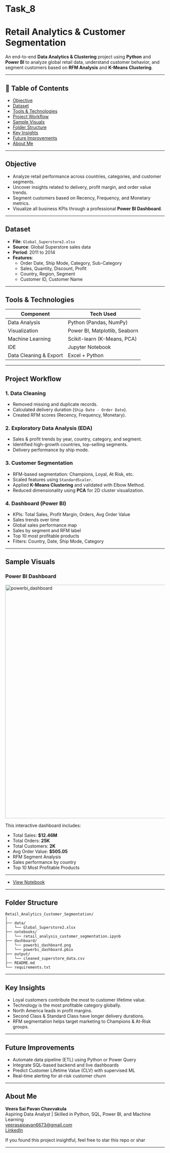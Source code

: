 # Task_8
# Retail Analytics & Customer Segmentation

An end-to-end **Data Analytics & Clustering** project using **Python** and **Power BI** to analyze global retail data, understand customer behavior, and segment customers based on **RFM Analysis** and **K-Means Clustering**.

---

## 📌 Table of Contents
- [Objective](#-objective)
- [Dataset](#dataset)
- [Tools & Technologies](#tools--technologies)
- [Project Workflow](#-project-workflow)
- [Sample Visuals](#-sample-visuals)
- [Folder Structure](#-folder-structure)
- [Key Insights](#-key-insights)
- [Future Improvements](#-future-improvements)
- [About Me](#-about-me)


 ---

##  Objective

- Analyze retail performance across countries, categories, and customer segments.
- Uncover insights related to delivery, profit margin, and order value trends.
- Segment customers based on Recency, Frequency, and Monetary metrics.
- Visualize all business KPIs through a professional **Power BI Dashboard**.

---

## Dataset

- **File**: `Global_Superstore2.xlsx`
- **Source**: Global Superstore sales data
- **Period**: 2011 to 2014
- **Features**:
  - Order Date, Ship Mode, Category, Sub-Category
  - Sales, Quantity, Discount, Profit
  - Country, Region, Segment
  - Customer ID, Customer Name

---

## Tools & Technologies

| Component | Tech Used |
|----------|-----------|
| Data Analysis | Python (Pandas, NumPy) |
| Visualization | Power BI, Matplotlib, Seaborn |
| Machine Learning | Scikit-learn (K-Means, PCA) |
| IDE | Jupyter Notebook |
| Data Cleaning & Export | Excel + Python |

---

##  Project Workflow

### 1. Data Cleaning
- Removed missing and duplicate records.
- Calculated delivery duration (`Ship Date - Order Date`).
- Created RFM scores (Recency, Frequency, Monetary).

### 2. Exploratory Data Analysis (EDA)
- Sales & profit trends by year, country, category, and segment.
- Identified high-growth countries, top-selling segments.
- Delivery performance by ship mode.

### 3. Customer Segmentation
- RFM-based segmentation: Champions, Loyal, At Risk, etc.
- Scaled features using `StandardScaler`.
- Applied **K-Means Clustering** and validated with Elbow Method.
- Reduced dimensionality using **PCA** for 2D cluster visualization.

### 4. Dashboard (Power BI)
- KPIs: Total Sales, Profit Margin, Orders, Avg Order Value
- Sales trends over time
- Global sales performance map
- Sales by segment and RFM label
- Top 10 most profitable products
- Filters: Country, Date, Ship Mode, Category

---

##  Sample Visuals

###  Power BI Dashboard

<img width="1315" height="738" alt="powerbi_dashboard" src="https://github.com/user-attachments/assets/8a818955-bf5f-49a3-8c65-8aaba3b63977" />


This interactive dashboard includes:
-  Total Sales: **$12.46M**
-  Total Orders: **25K**
-  Total Customers: **2K**
-  Avg Order Value: **$505.05**
-  RFM Segment Analysis
-  Sales performance by country
-  Top 10 Most Profitable Products



---

- [View Notebook](Retail_Analytics_Customer_Segmentation.ipynb)
  
---

##  Folder Structure

```
Retail_Analytics_Customer_Segmentation/
│
├── data/
│   └── Global_Superstore2.xlsx
├── notebooks/
│   └── retail_analysis_customer_segmentation.ipynb
├── dashboard/
│   └── powerbi_dashboard.png
│   └── powerbi_dashboard.pbix
├── output/
│   └── cleaned_superstore_data.csv
├── README.md
└── requirements.txt
```

---

##  Key Insights

-  Loyal customers contribute the most to customer lifetime value.
-  Technology is the most profitable category globally.
-  North America leads in profit margins.
-  Second Class & Standard Class have longer delivery durations.
-  RFM segmentation helps target marketing to Champions & At-Risk groups.

---

##  Future Improvements

- Automate data pipeline (ETL) using Python or Power Query
- Integrate SQL-based backend and live dashboards
- Predict Customer Lifetime Value (CLV) with supervised ML
- Real-time alerting for at-risk customer churn

---

##  About Me

**Veera Sai Pavan Chavvakula**  
Aspiring Data Analyst | Skilled in Python, SQL, Power BI, and Machine Learning  
 veerasaipavan6673@gmail.com  
 [LinkedIn]( https://www.linkedin.com/in/veera-sai-pavan-chavvakula-6260a72bb )

If you found this project insightful, feel free to  star this repo or shar

---


